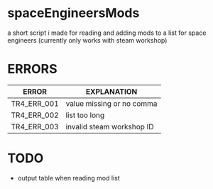 # spaceEngineersMods

a short script i made for reading and adding mods to a list for space engineers
(currently only works with steam workshop)

# ERRORS

|   ERROR   |       EXPLANATION       |
|-----------|-------------------------|
|TR4_ERR_001|value missing or no comma|
|TR4_ERR_002|list too long            |
|TR4_ERR_003|invalid steam workshop ID| 

# TODO

* output table when reading mod list
